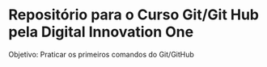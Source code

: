 # Repositório para o Curso Git/Git Hub pela Digital Innovation One
Objetivo: Praticar os primeiros comandos do Git/GitHub 
